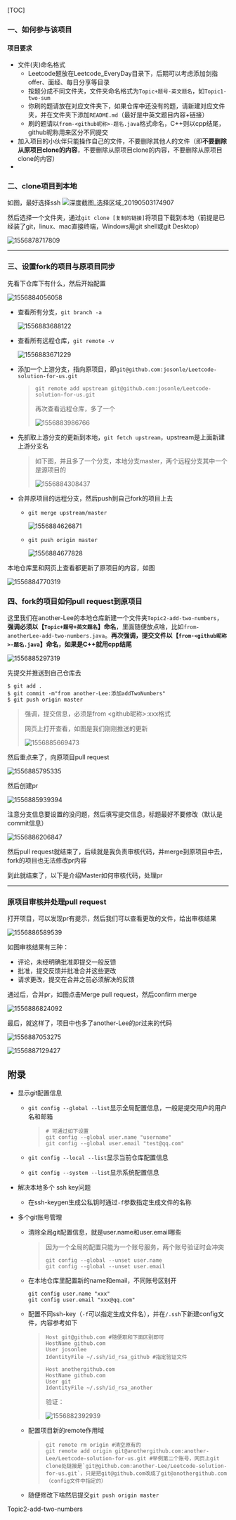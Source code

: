 [TOC]

### 一、如何参与该项目

#### 项目要求

- 文件(夹)命名格式
  - Leetcode题放在Leetcode_EveryDay目录下，后期可以考虑添加剑指offer、面经、每日分享等目录
  - 按题分成不同文件夹，文件夹命名格式为`Topic+题号-英文题名`，如`Topic1-two-sum`
  - 你刷的题请放在对应文件夹下，如果仓库中还没有的题，请新建对应文件夹，并在文件夹下添加`README.md`（最好是中英文题目内容+链接）
  - 刷的题请以`from-<github昵称>-题名.java`格式命名，C++则以cpp结尾，github昵称用来区分不同提交
- 加入项目的小伙伴只能操作自己的文件，不要删除其他人的文件（即**不要删除从原项目clone的内容**，不要删除从原项目clone的内容，不要删除从原项目clone的内容）
- 

### 二、clone项目到本地

如图，最好选择ssh
![深度截图_选择区域_20190503174907](assets/20190503174907.png)



然后选择一个文件夹，通过`git clone [复制的链接]`将项目下载到本地（前提是已经装了git，linux、mac直接终端，Windows用git shell或git Desktop）

![1556878717809](assets/1556878717809.png)

*******

### 三、设置fork的项目与原项目同步

先看下仓库下有什么，然后开始配置

![1556884056058](assets/1556884056058.png)

- 查看所有分支，`git branch -a`

  ![1556883688122](assets/1556883688122.png)

- 查看所有远程仓库，`git remote -v`

  ![1556883671229](assets/1556883671229.png)

- 添加一个上游分支，指向原项目，即`git@github.com:josonle/Leetcode-solution-for-us.git`

  > `git remote add upstream git@github.com:josonle/Leetcode-solution-for-us.git`
  >
  > 再次查看远程仓库，多了一个
  >
  > ![1556883986766](assets/1556883986766.png)

- 先抓取上游分支的更新到本地，`git fetch upstream`，upstream是上面新建上游分支名

  >如下图，并且多了一个分支，本地分支master，两个远程分支其中一个是源项目的
  >
  >![1556884308437](assets/1556884308437.png)

- 合并原项目的远程分支，然后push到自己fork的项目上去

  - `git merge upstream/master`

    ![1556884626871](assets/1556884626871.png)

  - `git push origin master`

    ![1556884677828](assets/1556884677828.png)

本地仓库里和网页上查看都更新了原项目的内容，如图

![1556884770319](assets/1556884770319.png)



### 四、fork的项目如何pull request到原项目

这里我们在another-Lee的本地仓库新建一个文件夹`Topic2-add-two-numbers`，**强调必须以【`Topic+题号+英文题名`】命名**，里面随便放点啥，比如`from-anotherLee-add-two-numbers.java`。**再次强调，提交文件以【`from-<github昵称>-题名.java`】命名，如果是C++就用cpp结尾**

![1556885297319](assets/1556885297319.png)



先提交并推送到自己仓库去

```
$ git add .
$ git commit -m"from another-Lee:添加addTwoNumbers"
$ git push origin master 
```

> 强调，提交信息，必须是from <github昵称>:xxx格式
>
> 网页上打开查看，如图是我们刚刚推送的更新
>
> ![1556885669473](assets/1556885669473.png)

然后重点来了，向原项目pull request

![1556885795335](assets/1556885795335.png)



然后创建pr

![1556885939394](assets/1556885939394.png)

注意分支信息要设置的没问题，然后填写提交信息，标题最好不要修改（默认是commit信息）

![1556886206847](assets/1556886206847.png)

然后pull request就结束了，后续就是我负责审核代码，并merge到原项目中去，fork的项目也无法修改pr内容



到此就结束了，以下是介绍Master如何审核代码，处理pr

***



### 原项目审核并处理pull request

打开项目，可以发现pr有提示，然后我们可以查看更改的文件，给出审核结果

![1556886589539](assets/1556886589539.png)

如图审核结果有三种：

- 评论，未经明确批准即提交一般反馈
- 批准，提交反馈并批准合并这些更改
- 请求更改，提交在合并之前必须解决的反馈

通过后，合并pr，如图点击Merge pull request，然后confirm merge

![1556886824092](assets/1556886824092.png)



最后，就这样了，项目中也多了another-Lee的pr过来的代码

![1556887053275](assets/1556887053275.png)



![1556887129427](assets/1556887129427.png)

## 附录

- 显示git配置信息

  - `git config --global --list`显示全局配置信息，一般是提交用户的用户名和邮箱

    > ```
    > # 可通过如下设置
    > git config --global user.name "username"
    > git config --global user.email "test@qq.com"
    > ```

  - `git config --local --list`显示当前仓库配置信息

  - `git config --system --list`显示系统配置信息

- 解决本地多个 ssh key问题

  - 在ssh-keygen生成公私钥时通过`-f`参数指定生成文件的名称

- 多个git账号管理

  - 清除全局git配置信息，就是user.name和user.email哪些

    > 因为一个全局的配置只能为一个账号服务，两个账号验证时会冲突
    >```
    > git config --global --unset user.name
    > git config --global --unset user.email
    > ```

  - 在本地仓库里配置新的name和email，不同账号区别开

    ```
    git config user.name "xxx"
    git config user.email "xxx@qq.com"
    ```

  - 配置不同ssh-key（`-f`可以指定生成文件名），并在`/.ssh`下新建config文件，内容参考如下

    >```
    >Host git@github.com #随便取和下面区别即可
    > HostName github.com
    > User josonlee
    > IdentityFile ~/.ssh/id_rsa_github #指定验证文件
    >
    >Host anothergithub.com
    > HostName github.com
    > User git
    > IdentityFile ~/.ssh/id_rsa_another
    >```
    >
    >验证：
    >
    >![1556882392939](assets/1556882392939.png)

  - 配置项目新的remote作用域

    >```
    >git remote rm origin #清空原有的
    >git remote add origin git@anothergithub.com:another-Lee/Leetcode-solution-for-us.git #举例第二个账号，网页上git clone处链接是`git@github.com:another-Lee/Leetcode-solution-for-us.git`，只是把git@github.com改成了git@anothergithub.com（config文件中指定的）
    >```

  - 随便修改下啥然后提交`git push origin master`





Topic2-add-two-numbers